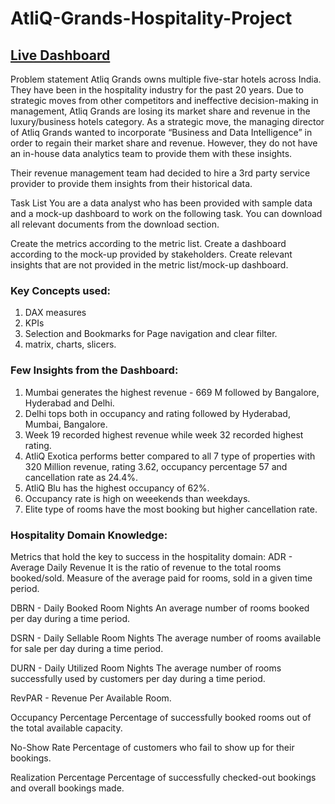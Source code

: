 # AtliQ-Grands-Hospitality-Project


## [Live Dashboard](https://app.powerbi.com/view?r=eyJrIjoiMzY3ZjAzZjYtNjcyZS00NmM0LWI4ZGYtODI4MTkyYTQzNzY5IiwidCI6ImM2ZTU0OWIzLTVmNDUtNDAzMi1hYWU5LWQ0MjQ0ZGM1YjJjNCJ9&pageName=ReportSection)

Problem statement
Atliq Grands owns multiple five-star hotels across India. They have been in the hospitality industry for the past 20 years. Due to strategic moves from other competitors and ineffective decision-making in management, Atliq Grands are losing its market share and revenue in the luxury/business hotels category. As a strategic move, the managing director of Atliq Grands wanted to incorporate “Business and Data Intelligence” in order to regain their market share and revenue. However, they do not have an in-house data analytics team to provide them with these insights.

Their revenue management team had decided to hire a 3rd party service provider to provide them insights from their historical data.

Task List
You are a data analyst who has been provided with sample data and a mock-up dashboard to work on the following task. You can download all relevant documents from the download section.

Create the metrics according to the metric list.
Create a dashboard according to the mock-up provided by stakeholders.
Create relevant insights that are not provided in the metric list/mock-up dashboard.

### Key Concepts used:

1. DAX measures
2. KPIs
3. Selection and Bookmarks for Page navigation and clear filter.
4. matrix, charts, slicers.

### Few Insights from the Dashboard:

1. Mumbai generates the highest revenue - 669 M followed by Bangalore, Hyderabad and Delhi.
2. Delhi tops both in occupancy and rating followed by Hyderabad, Mumbai, Bangalore.
3. Week 19 recorded highest revenue while week 32 recorded highest rating.
4. AtliQ Exotica performs better compared to all 7 type of properties with 320 Million revenue, rating 3.62, occupancy percentage 57 and cancellation rate as 24.4%.
5. AtliQ Blu has the highest occupancy of 62%.
6. Occupancy rate is high on weeekends than weekdays.
7. Elite type of rooms have the most booking but higher cancellation rate.

### Hospitality Domain Knowledge: 

Metrics that hold the key to success in the hospitality domain:
ADR - Average Daily Revenue
It is the ratio of revenue to the total rooms booked/sold. Measure of the average paid for rooms, sold in a given time period.

DBRN - Daily Booked Room Nights
An average number of rooms booked per day during a time period.

DSRN - Daily Sellable Room Nights
The average number of rooms available for sale per day during a time period.

DURN - Daily Utilized Room Nights
The average number of rooms successfully used by customers per day during a time period.

RevPAR - Revenue Per Available Room.

Occupancy Percentage
Percentage of successfully booked rooms out of the total available capacity.

No-Show Rate
Percentage of customers who fail to show up for their bookings.

Realization Percentage
Percentage of successfully checked-out bookings and overall bookings made.

	

